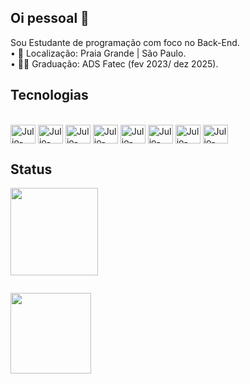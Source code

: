 ## Oi pessoal 👋
Sou Estudante de programação com foco no Back-End.
<br>
• 📍 Localização: Praia Grande | São Paulo.
<br>
• 👨‍🎓 Graduação: ADS Fatec (fev 2023/ dez 2025).

## Tecnologias

<div style="display: inline_block"><br>
  <img align="center" alt="Julio-Java" height="30" width="40" src="https://cdn.jsdelivr.net/gh/devicons/devicon@latest/icons/java/java-original-wordmark.svg" >
  <img align="center" alt="Julio-SpringBoot" height="30" width="40" src="https://cdn.jsdelivr.net/gh/devicons/devicon@latest/icons/spring/spring-original.svg" />
  <img align="center" alt="Julio-JavaScript" height="30" width="40" src="https://cdn.jsdelivr.net/gh/devicons/devicon@latest/icons/javascript/javascript-original.svg" />
  <img align="center" alt="Julio-Postman" height="30" width="40" src="https://cdn.jsdelivr.net/gh/devicons/devicon@latest/icons/postman/postman-original.svg" />
  <img align="center" alt="Julio-MySQL" height="30" width="40"src="https://cdn.jsdelivr.net/gh/devicons/devicon@latest/icons/mysql/mysql-original.svg" />
  <img align="center" alt="Julio-VsCode" height="30" width="40"src="https://cdn.jsdelivr.net/gh/devicons/devicon@latest/icons/vscode/vscode-original.svg" />      
  <img align="center" alt="Julio-Eclipse" height="30" width="40" src="https://cdn.jsdelivr.net/gh/devicons/devicon@latest/icons/eclipse/eclipse-original.svg" />
  <img align="center" alt="Julio-Intellij" height="30" width="40"src="https://cdn.jsdelivr.net/gh/devicons/devicon@latest/icons/intellij/intellij-original.svg" />     
</div>

## Status

<picture>
  <source
    srcset="https://github-readme-stats.vercel.app/api?username=JulioCesarCardosoDEV&show_icons=true&theme=blue_navy"
    media="(prefers-color-scheme: dark)"
  />
  <source
    srcset="https://github-readme-stats.vercel.app/api?username=JulioCesarCardosoDEV&show_icons=true"
    media="(prefers-color-scheme: light), (prefers-color-scheme: no-preference)"
  />
  <img height="140em" src="https://github-readme-stats.vercel.app/api?username=JulioCesarCardosoDEV&show_icons=true" />
</picture>

<span style="display: inline-block"></span>

<picture>
  <source
    srcset="https://github-readme-stats.vercel.app/api/top-langs/?username=JulioCesarCardosoDEV&layout=compact&theme=blue_navy"
    media="(prefers-color-scheme: dark)"
  />
  <source
    srcset="https://github-readme-stats.vercel.app/api/top-langs/?username=JulioCesarCardosoDEV&layout=compact"
    media="(prefers-color-scheme: light), (prefers-color-scheme: no-preference)"
  />
  <img height="129em" src="https://github-readme-stats.vercel.app/api/top-langs/?username=JulioCesarCardosoDEV&layout=compact" />
</picture>
